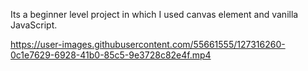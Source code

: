 Its a beginner level project in which I used canvas element and vanilla JavaScript.

https://user-images.githubusercontent.com/55661555/127316260-0c1e7629-6928-41b0-85c5-9e3728c82e4f.mp4

